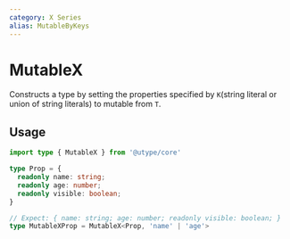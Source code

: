 ```yaml
---
category: X Series
alias: MutableByKeys
---
```


# MutableX

Constructs a type by setting the properties specified by `K`(string literal or union of string literals) to mutable from `T`.

## Usage

```ts
import type { MutableX } from '@utype/core'

type Prop = {
  readonly name: string;
  readonly age: number;
  readonly visible: boolean;
}

// Expect: { name: string; age: number; readonly visible: boolean; }
type MutableXProp = MutableX<Prop, 'name' | 'age'>
```
